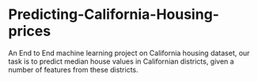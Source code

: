 # Predicting-California-Housing-prices
An End to End machine learning project on California housing dataset, our task is to predict median house values in Californian districts,  given a number of features from these districts.
